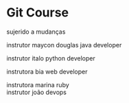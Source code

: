 # Git Course
sujerido a mudanças 

instrutor maycon douglas java developer



instrutor italo python developer


instrutora bia web developer

instrutora marina ruby   
instrutor joão devops
